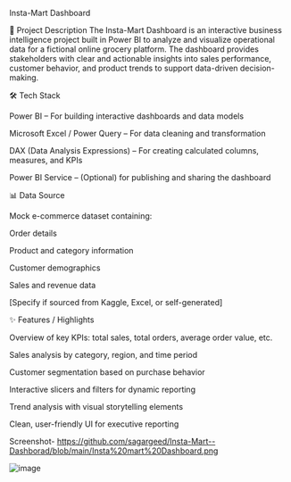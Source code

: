 Insta-Mart Dashboard

📌 Project Description
The Insta-Mart Dashboard is an interactive business intelligence project built in Power BI to analyze and visualize operational data for a fictional online grocery platform. The dashboard provides stakeholders with clear and actionable insights into sales performance, customer behavior, and product trends to support data-driven decision-making.

🛠️ Tech Stack

Power BI – For building interactive dashboards and data models

Microsoft Excel / Power Query – For data cleaning and transformation

DAX (Data Analysis Expressions) – For creating calculated columns, measures, and KPIs

Power BI Service – (Optional) for publishing and sharing the dashboard

📊 Data Source

Mock e-commerce dataset containing:

Order details

Product and category information

Customer demographics

Sales and revenue data

[Specify if sourced from Kaggle, Excel, or self-generated]

✨ Features / Highlights

Overview of key KPIs: total sales, total orders, average order value, etc.

Sales analysis by category, region, and time period

Customer segmentation based on purchase behavior

Interactive slicers and filters for dynamic reporting

Trend analysis with visual storytelling elements

Clean, user-friendly UI for executive reporting

Screenshot-
https://github.com/sagargeed/Insta-Mart--Dashborad/blob/main/Insta%20mart%20Dashboard.png

![image](https://github.com/user-attachments/assets/a1821dd7-cdf7-464a-9444-b7844da3a632)



